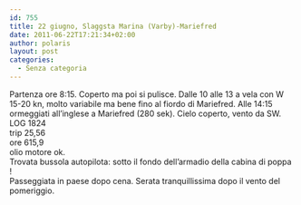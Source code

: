 ```yaml
---
id: 755
title: 22 giugno, Slaggsta Marina (Varby)-Mariefred
date: 2011-06-22T17:21:34+02:00
author: polaris
layout: post
categories:
  - Senza categoria
---
```

Partenza ore 8:15. Coperto ma poi si pulisce. Dalle 10 alle 13 a vela con W 15-20 kn, molto variabile ma bene fino al fiordo di Mariefred. Alle 14:15 ormeggiati all&#8217;inglese a Mariefred (280 sek). Cielo coperto, vento da SW.  
LOG 1824  
trip 25,56  
ore 615,9  
olio motore ok.  
Trovata bussola autopilota: sotto il fondo dell&#8217;armadio della cabina di poppa !  
Passeggiata in paese dopo cena. Serata tranquillissima dopo il vento del pomeriggio.